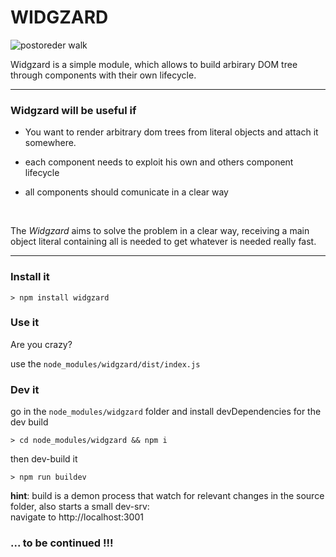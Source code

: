 # WIDGZARD 

![postoreder walk](https://upload.wikimedia.org/wikipedia/commons/thumb/d/d4/Sorted_binary_tree_preorder.svg/2000px-Sorted_binary_tree_preorder.svg.png "postorder walk")


Widgzard is a simple module, which allows to build arbirary DOM tree through components with their own lifecycle.   

---


### Widgzard will be useful if 

- You want to render arbitrary dom trees from literal objects and attach it somewhere. 

- each component needs to exploit his own and others component lifecycle

- all components should comunicate in a clear way  

<br/>

The _Widgzard_ aims to solve the problem in a clear way, receiving a main object literal containing all is needed to get whatever is needed really fast.  

---
### Install it  

	> npm install widgzard

### Use it

Are you crazy? 

use the `node_modules/widgzard/dist/index.js`


### Dev it

go in the `node_modules/widgzard` folder and install devDependencies for the dev build

	> cd node_modules/widgzard && npm i

then dev-build it 

	> npm run buildev

**hint**: build is a demon process that watch for relevant changes in the source folder, also starts a small dev-srv:  
navigate to http://localhost:3001

### ... to be continued !!!